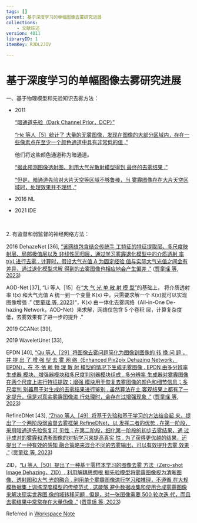 ```yaml
---
tags: []
parent: 基于深度学习的单幅图像去雾研究进展
collections:
    - 文献综述
version: 4011
libraryID: 1
itemKey: RJDL2JIV

---
```

# 基于深度学习的单幅图像去雾研究进展

一、基于物理模型和先验知识去雾方法：

*   2011

    <span class="highlight" data-annotation="%7B%22attachmentURI%22%3A%22http%3A%2F%2Fzotero.org%2Fusers%2F10046823%2Fitems%2F9SIX2C8F%22%2C%22pageLabel%22%3A%223%22%2C%22position%22%3A%7B%22pageIndex%22%3A2%2C%22rects%22%3A%5B%5B286.316%2C699.917%2C296.116%2C711.171%5D%2C%5B62.462%2C685.383%2C219.717%2C697.338%5D%5D%7D%2C%22citationItem%22%3A%7B%22uris%22%3A%5B%22http%3A%2F%2Fzotero.org%2Fusers%2F10046823%2Fitems%2FSW4N67ZU%22%5D%2C%22locator%22%3A%223%22%7D%7D" ztype="zhighlight"><a href="zotero://open-pdf/library/items/9SIX2C8F?page=3">“暗通道先验（Dark Channel Prior，DCP）”</a></span>

    <span class="highlight" data-annotation="%7B%22attachmentURI%22%3A%22http%3A%2F%2Fzotero.org%2Fusers%2F10046823%2Fitems%2F9SIX2C8F%22%2C%22pageLabel%22%3A%223%22%2C%22position%22%3A%7B%22pageIndex%22%3A2%2C%22rects%22%3A%5B%5B222.018%2C685.383%2C296.116%2C697.338%5D%2C%5B62.462%2C670.849%2C296.117%2C682.104%5D%2C%5B62.462%2C656.23%2C282.228%2C667.485%5D%5D%7D%2C%22citationItem%22%3A%7B%22uris%22%3A%5B%22http%3A%2F%2Fzotero.org%2Fusers%2F10046823%2Fitems%2FSW4N67ZU%22%5D%2C%22locator%22%3A%223%22%7D%7D" ztype="zhighlight"><a href="zotero://open-pdf/library/items/9SIX2C8F?page=3">“He 等人［5］统计了 大量的无雾图像，发现在图像的大部分区域内，存在一 些像素点在至少一个颜色通道中具有非常低的值 .”</a></span>

    他们将这些颜色通道称为暗通道。

    <span class="highlight" data-annotation="%7B%22attachmentURI%22%3A%22http%3A%2F%2Fzotero.org%2Fusers%2F10046823%2Fitems%2F9SIX2C8F%22%2C%22pageLabel%22%3A%223%22%2C%22position%22%3A%7B%22pageIndex%22%3A2%2C%22rects%22%3A%5B%5B82.462%2C599.951%2C296.116%2C611.205%5D%2C%5B62.462%2C585.417%2C136.161%2C596.671%5D%5D%7D%2C%22citationItem%22%3A%7B%22uris%22%3A%5B%22http%3A%2F%2Fzotero.org%2Fusers%2F10046823%2Fitems%2FSW4N67ZU%22%5D%2C%22locator%22%3A%223%22%7D%7D" ztype="zhighlight"><a href="zotero://open-pdf/library/items/9SIX2C8F?page=3">“据此预测图像透射图，利用大气光散射模型得到 最终的去雾结果 .”</a></span>

    <span class="highlight" data-annotation="%7B%22attachmentURI%22%3A%22http%3A%2F%2Fzotero.org%2Fusers%2F10046823%2Fitems%2F9SIX2C8F%22%2C%22pageLabel%22%3A%223%22%2C%22position%22%3A%7B%22pageIndex%22%3A2%2C%22rects%22%3A%5B%5B82.462%2C570.883%2C296.117%2C582.138%5D%2C%5B62.462%2C556.349%2C284.718%2C567.604%5D%5D%7D%2C%22citationItem%22%3A%7B%22uris%22%3A%5B%22http%3A%2F%2Fzotero.org%2Fusers%2F10046823%2Fitems%2FSW4N67ZU%22%5D%2C%22locator%22%3A%223%22%7D%7D" ztype="zhighlight"><a href="zotero://open-pdf/library/items/9SIX2C8F?page=3">“但是，暗通道先验对大片天空等区域不够鲁棒，当 雾霾图像存在大片天空区域时，处理效果并不理想 .”</a></span>

*   2016 NL

*   2021 IDE

   

2\. 有监督和弱监督的神经网络方法：

2016 DehazeNet \[36], <span class="highlight" data-annotation="%7B%22attachmentURI%22%3A%22http%3A%2F%2Fzotero.org%2Fusers%2F10046823%2Fitems%2F9SIX2C8F%22%2C%22pageLabel%22%3A%223%22%2C%22position%22%3A%7B%22pageIndex%22%3A2%2C%22rects%22%3A%5B%5B193.717%2C265.675%2C296.116%2C276.929%5D%2C%5B62.462%2C251.141%2C296.116%2C262.396%5D%2C%5B62.462%2C236.608%2C296.115%2C247.862%5D%2C%5B62.462%2C222.074%2C296.116%2C233.582%5D%2C%5B62.462%2C206.819%2C296.116%2C218.073%5D%2C%5B62.462%2C192.285%2C226.16%2C203.539%5D%5D%7D%2C%22citationItem%22%3A%7B%22uris%22%3A%5B%22http%3A%2F%2Fzotero.org%2Fusers%2F10046823%2Fitems%2FSW4N67ZU%22%5D%2C%22locator%22%3A%223%22%7D%7D" ztype="zhighlight"><a href="zotero://open-pdf/library/items/9SIX2C8F?page=3">“该网络包含结合传统手 工特征的特征提取层、多尺度映射层、局部极值层以及 非线性回归层，通过学习雾霾退化模型中的介质透射 率 t(x) 进行去雾 . 计算时，假设大气光值 A 为固定经验 值与实际大气光值之间会有差异，通过退化模型求解 得到的去雾图像也相应地会产生偏差 .”</a></span> <span class="citation" data-citation="%7B%22citationItems%22%3A%5B%7B%22uris%22%3A%5B%22http%3A%2F%2Fzotero.org%2Fusers%2F10046823%2Fitems%2FSW4N67ZU%22%5D%2C%22itemData%22%3A%7B%22id%22%3A%22http%3A%2F%2Fzotero.org%2Fusers%2F10046823%2Fitems%2FSW4N67ZU%22%2C%22type%22%3A%22article-journal%22%2C%22abstract%22%3A%22%E6%88%B7%E5%A4%96%E8%A7%86%E8%A7%89%E7%B3%BB%E7%BB%9F%E6%9E%81%E6%98%93%E5%8F%97%E5%88%B0%E9%9B%BE%E9%9C%BE%E7%AD%89%E6%81%B6%E5%8A%A3%E5%A4%A9%E6%B0%94%E5%BD%B1%E5%93%8D%EF%BC%8C%E9%87%87%E9%9B%86%E5%88%B0%E7%9A%84%E5%9B%BE%E5%83%8F%2F%E8%A7%86%E9%A2%91%E8%B4%A8%E9%87%8F%E4%B8%A5%E9%87%8D%E4%B8%8B%E9%99%8D%EF%BC%8C%E8%BF%99%E4%B8%8D%E4%BB%85%E5%BD%B1%E5%93%8D%E4%BA%BA%E7%9C%BC%E7%9A%84%E4%B8%BB%E8%A7%82%E6%84%9F%E5%8F%97%EF%BC%8C%E4%B9%9F%E7%BB%99%E5%90%8E%E7%BB%AD%E7%9A%84%E6%99%BA%E8%83%BD%E5%8C%96%E5%88%86%E6%9E%90%E5%B8%A6%E6%9D%A5%E4%B8%A5%E5%B3%BB%E6%8C%91%E6%88%98.%E8%BF%91%E5%B9%B4%E6%9D%A5%EF%BC%8C%E5%AD%A6%E8%80%85%E4%BB%AC%E5%B0%86%E6%B7%B1%E5%BA%A6%E5%AD%A6%E4%B9%A0%E5%BA%94%E7%94%A8%E4%BA%8E%E5%9B%BE%E5%83%8F%E5%8E%BB%E9%9B%BE%E9%A2%86%E5%9F%9F%EF%BC%8C%E5%8F%96%E5%BE%97%E4%BA%86%E8%AF%B8%E5%A4%9A%E7%9A%84%E7%A0%94%E7%A9%B6%E6%88%90%E6%9E%9C.%E4%BD%86%E6%98%AF%E9%9B%BE%E9%9C%BE%E5%9B%BE%E5%83%8F%E5%9C%BA%E6%99%AF%E5%A4%8D%E6%9D%82%E5%A4%9A%E5%8F%98%E3%80%81%E9%99%8D%E8%B4%A8%E5%9B%A0%E7%B4%A0%E4%BC%97%E5%A4%9A%EF%BC%8C%E8%BF%99%E5%AF%B9%E5%8E%BB%E9%9B%BE%E7%AE%97%E6%B3%95%E7%9A%84%E6%B3%9B%E5%8C%96%E8%83%BD%E5%8A%9B%E6%8F%90%E5%87%BA%E4%BA%86%E5%BE%88%E9%AB%98%E7%9A%84%E8%A6%81%E6%B1%82.%E6%9C%AC%E6%96%87%E4%B8%BB%E8%A6%81%E6%80%BB%E7%BB%93%E4%BA%86%E8%BF%91%E5%B9%B4%E6%9D%A5%E5%9F%BA%E4%BA%8E%E6%B7%B1%E5%BA%A6%E5%AD%A6%E4%B9%A0%E7%9A%84%E5%8D%95%E5%B9%85%E5%9B%BE%E5%83%8F%E5%8E%BB%E9%9B%BE%E6%8A%80%E6%9C%AF%E7%A0%94%E7%A9%B6%E8%BF%9B%E5%B1%95.%E4%BB%8E%E5%85%88%E9%AA%8C%E7%9F%A5%E8%AF%86%E5%92%8C%E7%89%A9%E7%90%86%E6%A8%A1%E5%9E%8B%E3%80%81%E6%98%A0%E5%B0%84%E5%85%B3%E7%B3%BB%E5%BB%BA%E6%A8%A1%E3%80%81%E6%95%B0%E6%8D%AE%E6%A0%B7%E6%9C%AC%E3%80%81%E7%9F%A5%E8%AF%86%E8%BF%81%E7%A7%BB%E5%AD%A6%E4%B9%A0%E7%AD%89%E8%A7%92%E5%BA%A6%E5%87%BA%E5%8F%91%EF%BC%8C%E4%BB%8B%E7%BB%8D%E4%BA%86%E7%8E%B0%E6%9C%89%E7%AE%97%E6%B3%95%E7%9A%84%E7%A0%94%E7%A9%B6%E6%80%9D%E8%B7%AF%E3%80%81%E5%85%B7%E4%BD%93%E7%89%B9%E7%82%B9%E3%80%81%E4%BC%98%E5%8A%BF%E4%B8%8E%E4%B8%8D%E8%B6%B3.%E5%B0%A4%E5%85%B6%E4%BE%A7%E9%87%8D%E4%BA%8E%E8%BF%91%E4%B8%A4%E5%B9%B4%E6%9D%A5%E6%96%B0%E5%87%BA%E7%8E%B0%E7%9A%84%E8%AE%AD%E7%BB%83%E7%AD%96%E7%95%A5%E5%92%8C%E7%BD%91%E7%BB%9C%E7%BB%93%E6%9E%84%EF%BC%8C%E5%A6%82%E5%85%83%E5%AD%A6%E4%B9%A0%E3%80%81%E5%B0%8F%E6%A0%B7%E6%9C%AC%E5%AD%A6%E4%B9%A0%E3%80%81%E5%9F%9F%E8%87%AA%E9%80%82%E5%BA%94%E3%80%81Transformer%E7%AD%89.%E5%8F%A6%E5%A4%96%EF%BC%8C%E6%9C%AC%E6%96%87%E5%9C%A8%E5%85%AC%E5%85%B1%E6%95%B0%E6%8D%AE%E9%9B%86%E4%B8%8A%E5%AF%B9%E6%AF%94%E4%BA%86%E5%90%84%E7%A7%8D%E4%BB%A3%E8%A1%A8%E6%80%A7%E5%8E%BB%E9%9B%BE%E7%AE%97%E6%B3%95%E7%9A%84%E4%B8%BB%E5%AE%A2%E8%A7%82%E6%80%A7%E8%83%BD%E3%80%81%E6%A8%A1%E5%9E%8B%E5%A4%8D%E6%9D%82%E5%BA%A6%E7%AD%89%EF%BC%8C%E5%B0%A4%E5%85%B6%E6%98%AF%E5%88%86%E6%9E%90%E4%BA%86%E5%8E%BB%E9%9B%BE%E5%90%8E%E7%9A%84%E5%9B%BE%E5%83%8F%E5%AF%B9%E4%BA%8E%E5%90%8E%E7%BB%AD%E7%9B%AE%E6%A0%87%E6%A3%80%E6%B5%8B%E4%BB%BB%E5%8A%A1%E7%9A%84%E5%BD%B1%E5%93%8D%EF%BC%8C%E6%9B%B4%E5%85%A8%E9%9D%A2%E5%9C%B0%E8%AF%84%E4%BB%B7%E4%BA%86%E7%8E%B0%E6%9C%89%E7%AE%97%E6%B3%95%E6%80%A7%E8%83%BD%E7%9A%84%E4%BC%98%E5%8A%A3%EF%BC%8C%E5%B9%B6%E6%8E%A2%E8%AE%A8%E4%BA%86%E6%9C%AA%E6%9D%A5%E5%8F%AF%E8%83%BD%E7%9A%84%E7%A0%94%E7%A9%B6%E6%96%B9%E5%90%91.%22%2C%22container-title%22%3A%22%E7%94%B5%E5%AD%90%E5%AD%A6%E6%8A%A5%22%2C%22ISSN%22%3A%220372-2112%22%2C%22issue%22%3A%221%22%2C%22language%22%3A%22zh_CN%22%2C%22note%22%3A%22%3C%E5%8C%97%E5%A4%A7%E6%A0%B8%E5%BF%83%2C%20EI%2C%20CSCD%3E%22%2C%22page%22%3A%22231-245%22%2C%22source%22%3A%22CNKI%22%2C%22title%22%3A%22%E5%9F%BA%E4%BA%8E%E6%B7%B1%E5%BA%A6%E5%AD%A6%E4%B9%A0%E7%9A%84%E5%8D%95%E5%B9%85%E5%9B%BE%E5%83%8F%E5%8E%BB%E9%9B%BE%E7%A0%94%E7%A9%B6%E8%BF%9B%E5%B1%95%22%2C%22URL%22%3A%22https%3A%2F%2Fkns.cnki.net%2FKCMS%2Fdetail%2Fdetail.aspx%3Fdbcode%3DCJFD%26dbname%3DCJFDAUTO%26filename%3DDZXU202301025%26v%3D%22%2C%22volume%22%3A%2251%22%2C%22author%22%3A%5B%7B%22literal%22%3A%22%E8%B4%BE%E7%AB%A5%E7%91%B6%22%7D%2C%7B%22literal%22%3A%22%E5%8D%93%E5%8A%9B%22%7D%2C%7B%22literal%22%3A%22%E6%9D%8E%E5%98%89%E9%94%8B%22%7D%2C%7B%22literal%22%3A%22%E5%BC%A0%E8%8F%81%22%7D%5D%2C%22issued%22%3A%7B%22date-parts%22%3A%5B%5B%222023%22%5D%5D%7D%7D%7D%5D%2C%22properties%22%3A%7B%7D%7D" ztype="zcitation">(<span class="citation-item"><a href="zotero://select/library/items/SW4N67ZU">贾童瑶 等, 2023</a></span>)</span>

AOD-Net \[37], “Li 等人［15］在<span class="highlight" data-annotation="%7B%22attachmentURI%22%3A%22http%3A%2F%2Fzotero.org%2Fusers%2F10046823%2Fitems%2F9SIX2C8F%22%2C%22pageLabel%22%3A%222%22%2C%22position%22%3A%7B%22pageIndex%22%3A1%2C%22rects%22%3A%5B%5B433.818%2C441.218%2C519.572%2C452.473%5D%5D%7D%2C%22citationItem%22%3A%7B%22uris%22%3A%5B%22http%3A%2F%2Fzotero.org%2Fusers%2F10046823%2Fitems%2FSW4N67ZU%22%5D%2C%22locator%22%3A%222%22%7D%7D" ztype="zhighlight"><a href="zotero://open-pdf/library/items/9SIX2C8F?page=2">“大 气 光 单 散 射 模 型”</a></span>的基础上， 将介质透射率 t(x) 和大气光值 A 统一到一个变量 K(x) 中，只需要求解一个 K(x)就可以实现图像增强 .” <span class="citation" data-citation="%7B%22citationItems%22%3A%5B%7B%22uris%22%3A%5B%22http%3A%2F%2Fzotero.org%2Fusers%2F10046823%2Fitems%2FSW4N67ZU%22%5D%2C%22itemData%22%3A%7B%22id%22%3A%22http%3A%2F%2Fzotero.org%2Fusers%2F10046823%2Fitems%2FSW4N67ZU%22%2C%22type%22%3A%22article-journal%22%2C%22abstract%22%3A%22%E6%88%B7%E5%A4%96%E8%A7%86%E8%A7%89%E7%B3%BB%E7%BB%9F%E6%9E%81%E6%98%93%E5%8F%97%E5%88%B0%E9%9B%BE%E9%9C%BE%E7%AD%89%E6%81%B6%E5%8A%A3%E5%A4%A9%E6%B0%94%E5%BD%B1%E5%93%8D%EF%BC%8C%E9%87%87%E9%9B%86%E5%88%B0%E7%9A%84%E5%9B%BE%E5%83%8F%2F%E8%A7%86%E9%A2%91%E8%B4%A8%E9%87%8F%E4%B8%A5%E9%87%8D%E4%B8%8B%E9%99%8D%EF%BC%8C%E8%BF%99%E4%B8%8D%E4%BB%85%E5%BD%B1%E5%93%8D%E4%BA%BA%E7%9C%BC%E7%9A%84%E4%B8%BB%E8%A7%82%E6%84%9F%E5%8F%97%EF%BC%8C%E4%B9%9F%E7%BB%99%E5%90%8E%E7%BB%AD%E7%9A%84%E6%99%BA%E8%83%BD%E5%8C%96%E5%88%86%E6%9E%90%E5%B8%A6%E6%9D%A5%E4%B8%A5%E5%B3%BB%E6%8C%91%E6%88%98.%E8%BF%91%E5%B9%B4%E6%9D%A5%EF%BC%8C%E5%AD%A6%E8%80%85%E4%BB%AC%E5%B0%86%E6%B7%B1%E5%BA%A6%E5%AD%A6%E4%B9%A0%E5%BA%94%E7%94%A8%E4%BA%8E%E5%9B%BE%E5%83%8F%E5%8E%BB%E9%9B%BE%E9%A2%86%E5%9F%9F%EF%BC%8C%E5%8F%96%E5%BE%97%E4%BA%86%E8%AF%B8%E5%A4%9A%E7%9A%84%E7%A0%94%E7%A9%B6%E6%88%90%E6%9E%9C.%E4%BD%86%E6%98%AF%E9%9B%BE%E9%9C%BE%E5%9B%BE%E5%83%8F%E5%9C%BA%E6%99%AF%E5%A4%8D%E6%9D%82%E5%A4%9A%E5%8F%98%E3%80%81%E9%99%8D%E8%B4%A8%E5%9B%A0%E7%B4%A0%E4%BC%97%E5%A4%9A%EF%BC%8C%E8%BF%99%E5%AF%B9%E5%8E%BB%E9%9B%BE%E7%AE%97%E6%B3%95%E7%9A%84%E6%B3%9B%E5%8C%96%E8%83%BD%E5%8A%9B%E6%8F%90%E5%87%BA%E4%BA%86%E5%BE%88%E9%AB%98%E7%9A%84%E8%A6%81%E6%B1%82.%E6%9C%AC%E6%96%87%E4%B8%BB%E8%A6%81%E6%80%BB%E7%BB%93%E4%BA%86%E8%BF%91%E5%B9%B4%E6%9D%A5%E5%9F%BA%E4%BA%8E%E6%B7%B1%E5%BA%A6%E5%AD%A6%E4%B9%A0%E7%9A%84%E5%8D%95%E5%B9%85%E5%9B%BE%E5%83%8F%E5%8E%BB%E9%9B%BE%E6%8A%80%E6%9C%AF%E7%A0%94%E7%A9%B6%E8%BF%9B%E5%B1%95.%E4%BB%8E%E5%85%88%E9%AA%8C%E7%9F%A5%E8%AF%86%E5%92%8C%E7%89%A9%E7%90%86%E6%A8%A1%E5%9E%8B%E3%80%81%E6%98%A0%E5%B0%84%E5%85%B3%E7%B3%BB%E5%BB%BA%E6%A8%A1%E3%80%81%E6%95%B0%E6%8D%AE%E6%A0%B7%E6%9C%AC%E3%80%81%E7%9F%A5%E8%AF%86%E8%BF%81%E7%A7%BB%E5%AD%A6%E4%B9%A0%E7%AD%89%E8%A7%92%E5%BA%A6%E5%87%BA%E5%8F%91%EF%BC%8C%E4%BB%8B%E7%BB%8D%E4%BA%86%E7%8E%B0%E6%9C%89%E7%AE%97%E6%B3%95%E7%9A%84%E7%A0%94%E7%A9%B6%E6%80%9D%E8%B7%AF%E3%80%81%E5%85%B7%E4%BD%93%E7%89%B9%E7%82%B9%E3%80%81%E4%BC%98%E5%8A%BF%E4%B8%8E%E4%B8%8D%E8%B6%B3.%E5%B0%A4%E5%85%B6%E4%BE%A7%E9%87%8D%E4%BA%8E%E8%BF%91%E4%B8%A4%E5%B9%B4%E6%9D%A5%E6%96%B0%E5%87%BA%E7%8E%B0%E7%9A%84%E8%AE%AD%E7%BB%83%E7%AD%96%E7%95%A5%E5%92%8C%E7%BD%91%E7%BB%9C%E7%BB%93%E6%9E%84%EF%BC%8C%E5%A6%82%E5%85%83%E5%AD%A6%E4%B9%A0%E3%80%81%E5%B0%8F%E6%A0%B7%E6%9C%AC%E5%AD%A6%E4%B9%A0%E3%80%81%E5%9F%9F%E8%87%AA%E9%80%82%E5%BA%94%E3%80%81Transformer%E7%AD%89.%E5%8F%A6%E5%A4%96%EF%BC%8C%E6%9C%AC%E6%96%87%E5%9C%A8%E5%85%AC%E5%85%B1%E6%95%B0%E6%8D%AE%E9%9B%86%E4%B8%8A%E5%AF%B9%E6%AF%94%E4%BA%86%E5%90%84%E7%A7%8D%E4%BB%A3%E8%A1%A8%E6%80%A7%E5%8E%BB%E9%9B%BE%E7%AE%97%E6%B3%95%E7%9A%84%E4%B8%BB%E5%AE%A2%E8%A7%82%E6%80%A7%E8%83%BD%E3%80%81%E6%A8%A1%E5%9E%8B%E5%A4%8D%E6%9D%82%E5%BA%A6%E7%AD%89%EF%BC%8C%E5%B0%A4%E5%85%B6%E6%98%AF%E5%88%86%E6%9E%90%E4%BA%86%E5%8E%BB%E9%9B%BE%E5%90%8E%E7%9A%84%E5%9B%BE%E5%83%8F%E5%AF%B9%E4%BA%8E%E5%90%8E%E7%BB%AD%E7%9B%AE%E6%A0%87%E6%A3%80%E6%B5%8B%E4%BB%BB%E5%8A%A1%E7%9A%84%E5%BD%B1%E5%93%8D%EF%BC%8C%E6%9B%B4%E5%85%A8%E9%9D%A2%E5%9C%B0%E8%AF%84%E4%BB%B7%E4%BA%86%E7%8E%B0%E6%9C%89%E7%AE%97%E6%B3%95%E6%80%A7%E8%83%BD%E7%9A%84%E4%BC%98%E5%8A%A3%EF%BC%8C%E5%B9%B6%E6%8E%A2%E8%AE%A8%E4%BA%86%E6%9C%AA%E6%9D%A5%E5%8F%AF%E8%83%BD%E7%9A%84%E7%A0%94%E7%A9%B6%E6%96%B9%E5%90%91.%22%2C%22container-title%22%3A%22%E7%94%B5%E5%AD%90%E5%AD%A6%E6%8A%A5%22%2C%22ISSN%22%3A%220372-2112%22%2C%22issue%22%3A%221%22%2C%22language%22%3A%22zh_CN%22%2C%22note%22%3A%22%3C%E5%8C%97%E5%A4%A7%E6%A0%B8%E5%BF%83%2C%20EI%2C%20CSCD%3E%22%2C%22page%22%3A%22231-245%22%2C%22source%22%3A%22CNKI%22%2C%22title%22%3A%22%E5%9F%BA%E4%BA%8E%E6%B7%B1%E5%BA%A6%E5%AD%A6%E4%B9%A0%E7%9A%84%E5%8D%95%E5%B9%85%E5%9B%BE%E5%83%8F%E5%8E%BB%E9%9B%BE%E7%A0%94%E7%A9%B6%E8%BF%9B%E5%B1%95%22%2C%22URL%22%3A%22https%3A%2F%2Fkns.cnki.net%2FKCMS%2Fdetail%2Fdetail.aspx%3Fdbcode%3DCJFD%26dbname%3DCJFDAUTO%26filename%3DDZXU202301025%26v%3D%22%2C%22volume%22%3A%2251%22%2C%22author%22%3A%5B%7B%22literal%22%3A%22%E8%B4%BE%E7%AB%A5%E7%91%B6%22%7D%2C%7B%22literal%22%3A%22%E5%8D%93%E5%8A%9B%22%7D%2C%7B%22literal%22%3A%22%E6%9D%8E%E5%98%89%E9%94%8B%22%7D%2C%7B%22literal%22%3A%22%E5%BC%A0%E8%8F%81%22%7D%5D%2C%22issued%22%3A%7B%22date-parts%22%3A%5B%5B%222023%22%5D%5D%7D%7D%7D%5D%2C%22properties%22%3A%7B%7D%7D" ztype="zcitation">(<span class="citation-item"><a href="zotero://select/library/items/SW4N67ZU">贾童瑶 等, 2023</a></span>)</span>“，K(x) 由一体化去雾网络（All-in-One De⁃ hazing Network，AOD-Net）来求解，网络仅包含 5 个卷积 层，计算复杂度低，去雾效果有了进一步的提升 .”

2019 GCANet \[39],

2019 WaveletUnet \[33],

EPDN \[40], <span class="highlight" data-annotation="%7B%22attachmentURI%22%3A%22http%3A%2F%2Fzotero.org%2Fusers%2F10046823%2Fitems%2F9SIX2C8F%22%2C%22pageLabel%22%3A%225%22%2C%22position%22%3A%7B%22pageIndex%22%3A4%2C%22rects%22%3A%5B%5B82.462%2C526.534%2C296.116%2C538.488%5D%2C%5B62.462%2C512.076%2C296.183%2C523.331%5D%2C%5B62.462%2C497.619%2C296.116%2C508.873%5D%2C%5B62.462%2C483.161%2C296.116%2C494.416%5D%2C%5B62.462%2C468.704%2C296.117%2C479.958%5D%2C%5B62.462%2C454.246%2C296.117%2C465.5%5D%2C%5B62.462%2C439.788%2C296.116%2C451.043%5D%2C%5B62.462%2C425.331%2C296.116%2C436.585%5D%2C%5B62.462%2C410.873%2C296.116%2C422.128%5D%2C%5B62.462%2C396.416%2C191.16%2C407.67%5D%5D%7D%2C%22citationItem%22%3A%7B%22uris%22%3A%5B%22http%3A%2F%2Fzotero.org%2Fusers%2F10046823%2Fitems%2FSW4N67ZU%22%5D%2C%22locator%22%3A%225%22%7D%7D" ztype="zhighlight"><a href="zotero://open-pdf/library/items/9SIX2C8F?page=5">“Qu 等人［29］将图像去雾问题简化为图像到图像的 转 换 问 题 ，并 提 出 了 增 强 型 去 雾 网 络（Enhanced Pix2pix Dehazing Network，EPDN），在 不 依 赖 物 理 散 射 模型的情况下生成无雾图像 . EPDN 由多分辨率生成器 模块、增强器模块和多尺度判别器模块组成 . 多分辨率 生成器对雾霾图像在两个尺度上进行特征提取；增强 模块用于恢复去雾图像的颜色和细节信息；多尺度判 别器用于对生成的去雾结果进行鉴别 . 虽然算法在主 客观结果上都有了一定提升，但是对真实雾霾图像进 行处理时，会存在过增强现象 .”</a></span> <span class="citation" data-citation="%7B%22citationItems%22%3A%5B%7B%22uris%22%3A%5B%22http%3A%2F%2Fzotero.org%2Fusers%2F10046823%2Fitems%2FSW4N67ZU%22%5D%2C%22itemData%22%3A%7B%22id%22%3A%22http%3A%2F%2Fzotero.org%2Fusers%2F10046823%2Fitems%2FSW4N67ZU%22%2C%22type%22%3A%22article-journal%22%2C%22abstract%22%3A%22%E6%88%B7%E5%A4%96%E8%A7%86%E8%A7%89%E7%B3%BB%E7%BB%9F%E6%9E%81%E6%98%93%E5%8F%97%E5%88%B0%E9%9B%BE%E9%9C%BE%E7%AD%89%E6%81%B6%E5%8A%A3%E5%A4%A9%E6%B0%94%E5%BD%B1%E5%93%8D%EF%BC%8C%E9%87%87%E9%9B%86%E5%88%B0%E7%9A%84%E5%9B%BE%E5%83%8F%2F%E8%A7%86%E9%A2%91%E8%B4%A8%E9%87%8F%E4%B8%A5%E9%87%8D%E4%B8%8B%E9%99%8D%EF%BC%8C%E8%BF%99%E4%B8%8D%E4%BB%85%E5%BD%B1%E5%93%8D%E4%BA%BA%E7%9C%BC%E7%9A%84%E4%B8%BB%E8%A7%82%E6%84%9F%E5%8F%97%EF%BC%8C%E4%B9%9F%E7%BB%99%E5%90%8E%E7%BB%AD%E7%9A%84%E6%99%BA%E8%83%BD%E5%8C%96%E5%88%86%E6%9E%90%E5%B8%A6%E6%9D%A5%E4%B8%A5%E5%B3%BB%E6%8C%91%E6%88%98.%E8%BF%91%E5%B9%B4%E6%9D%A5%EF%BC%8C%E5%AD%A6%E8%80%85%E4%BB%AC%E5%B0%86%E6%B7%B1%E5%BA%A6%E5%AD%A6%E4%B9%A0%E5%BA%94%E7%94%A8%E4%BA%8E%E5%9B%BE%E5%83%8F%E5%8E%BB%E9%9B%BE%E9%A2%86%E5%9F%9F%EF%BC%8C%E5%8F%96%E5%BE%97%E4%BA%86%E8%AF%B8%E5%A4%9A%E7%9A%84%E7%A0%94%E7%A9%B6%E6%88%90%E6%9E%9C.%E4%BD%86%E6%98%AF%E9%9B%BE%E9%9C%BE%E5%9B%BE%E5%83%8F%E5%9C%BA%E6%99%AF%E5%A4%8D%E6%9D%82%E5%A4%9A%E5%8F%98%E3%80%81%E9%99%8D%E8%B4%A8%E5%9B%A0%E7%B4%A0%E4%BC%97%E5%A4%9A%EF%BC%8C%E8%BF%99%E5%AF%B9%E5%8E%BB%E9%9B%BE%E7%AE%97%E6%B3%95%E7%9A%84%E6%B3%9B%E5%8C%96%E8%83%BD%E5%8A%9B%E6%8F%90%E5%87%BA%E4%BA%86%E5%BE%88%E9%AB%98%E7%9A%84%E8%A6%81%E6%B1%82.%E6%9C%AC%E6%96%87%E4%B8%BB%E8%A6%81%E6%80%BB%E7%BB%93%E4%BA%86%E8%BF%91%E5%B9%B4%E6%9D%A5%E5%9F%BA%E4%BA%8E%E6%B7%B1%E5%BA%A6%E5%AD%A6%E4%B9%A0%E7%9A%84%E5%8D%95%E5%B9%85%E5%9B%BE%E5%83%8F%E5%8E%BB%E9%9B%BE%E6%8A%80%E6%9C%AF%E7%A0%94%E7%A9%B6%E8%BF%9B%E5%B1%95.%E4%BB%8E%E5%85%88%E9%AA%8C%E7%9F%A5%E8%AF%86%E5%92%8C%E7%89%A9%E7%90%86%E6%A8%A1%E5%9E%8B%E3%80%81%E6%98%A0%E5%B0%84%E5%85%B3%E7%B3%BB%E5%BB%BA%E6%A8%A1%E3%80%81%E6%95%B0%E6%8D%AE%E6%A0%B7%E6%9C%AC%E3%80%81%E7%9F%A5%E8%AF%86%E8%BF%81%E7%A7%BB%E5%AD%A6%E4%B9%A0%E7%AD%89%E8%A7%92%E5%BA%A6%E5%87%BA%E5%8F%91%EF%BC%8C%E4%BB%8B%E7%BB%8D%E4%BA%86%E7%8E%B0%E6%9C%89%E7%AE%97%E6%B3%95%E7%9A%84%E7%A0%94%E7%A9%B6%E6%80%9D%E8%B7%AF%E3%80%81%E5%85%B7%E4%BD%93%E7%89%B9%E7%82%B9%E3%80%81%E4%BC%98%E5%8A%BF%E4%B8%8E%E4%B8%8D%E8%B6%B3.%E5%B0%A4%E5%85%B6%E4%BE%A7%E9%87%8D%E4%BA%8E%E8%BF%91%E4%B8%A4%E5%B9%B4%E6%9D%A5%E6%96%B0%E5%87%BA%E7%8E%B0%E7%9A%84%E8%AE%AD%E7%BB%83%E7%AD%96%E7%95%A5%E5%92%8C%E7%BD%91%E7%BB%9C%E7%BB%93%E6%9E%84%EF%BC%8C%E5%A6%82%E5%85%83%E5%AD%A6%E4%B9%A0%E3%80%81%E5%B0%8F%E6%A0%B7%E6%9C%AC%E5%AD%A6%E4%B9%A0%E3%80%81%E5%9F%9F%E8%87%AA%E9%80%82%E5%BA%94%E3%80%81Transformer%E7%AD%89.%E5%8F%A6%E5%A4%96%EF%BC%8C%E6%9C%AC%E6%96%87%E5%9C%A8%E5%85%AC%E5%85%B1%E6%95%B0%E6%8D%AE%E9%9B%86%E4%B8%8A%E5%AF%B9%E6%AF%94%E4%BA%86%E5%90%84%E7%A7%8D%E4%BB%A3%E8%A1%A8%E6%80%A7%E5%8E%BB%E9%9B%BE%E7%AE%97%E6%B3%95%E7%9A%84%E4%B8%BB%E5%AE%A2%E8%A7%82%E6%80%A7%E8%83%BD%E3%80%81%E6%A8%A1%E5%9E%8B%E5%A4%8D%E6%9D%82%E5%BA%A6%E7%AD%89%EF%BC%8C%E5%B0%A4%E5%85%B6%E6%98%AF%E5%88%86%E6%9E%90%E4%BA%86%E5%8E%BB%E9%9B%BE%E5%90%8E%E7%9A%84%E5%9B%BE%E5%83%8F%E5%AF%B9%E4%BA%8E%E5%90%8E%E7%BB%AD%E7%9B%AE%E6%A0%87%E6%A3%80%E6%B5%8B%E4%BB%BB%E5%8A%A1%E7%9A%84%E5%BD%B1%E5%93%8D%EF%BC%8C%E6%9B%B4%E5%85%A8%E9%9D%A2%E5%9C%B0%E8%AF%84%E4%BB%B7%E4%BA%86%E7%8E%B0%E6%9C%89%E7%AE%97%E6%B3%95%E6%80%A7%E8%83%BD%E7%9A%84%E4%BC%98%E5%8A%A3%EF%BC%8C%E5%B9%B6%E6%8E%A2%E8%AE%A8%E4%BA%86%E6%9C%AA%E6%9D%A5%E5%8F%AF%E8%83%BD%E7%9A%84%E7%A0%94%E7%A9%B6%E6%96%B9%E5%90%91.%22%2C%22container-title%22%3A%22%E7%94%B5%E5%AD%90%E5%AD%A6%E6%8A%A5%22%2C%22ISSN%22%3A%220372-2112%22%2C%22issue%22%3A%221%22%2C%22language%22%3A%22zh_CN%22%2C%22note%22%3A%22%3C%E5%8C%97%E5%A4%A7%E6%A0%B8%E5%BF%83%2C%20EI%2C%20CSCD%3E%22%2C%22page%22%3A%22231-245%22%2C%22source%22%3A%22CNKI%22%2C%22title%22%3A%22%E5%9F%BA%E4%BA%8E%E6%B7%B1%E5%BA%A6%E5%AD%A6%E4%B9%A0%E7%9A%84%E5%8D%95%E5%B9%85%E5%9B%BE%E5%83%8F%E5%8E%BB%E9%9B%BE%E7%A0%94%E7%A9%B6%E8%BF%9B%E5%B1%95%22%2C%22URL%22%3A%22https%3A%2F%2Fkns.cnki.net%2FKCMS%2Fdetail%2Fdetail.aspx%3Fdbcode%3DCJFD%26dbname%3DCJFDAUTO%26filename%3DDZXU202301025%26v%3D%22%2C%22volume%22%3A%2251%22%2C%22author%22%3A%5B%7B%22literal%22%3A%22%E8%B4%BE%E7%AB%A5%E7%91%B6%22%7D%2C%7B%22literal%22%3A%22%E5%8D%93%E5%8A%9B%22%7D%2C%7B%22literal%22%3A%22%E6%9D%8E%E5%98%89%E9%94%8B%22%7D%2C%7B%22literal%22%3A%22%E5%BC%A0%E8%8F%81%22%7D%5D%2C%22issued%22%3A%7B%22date-parts%22%3A%5B%5B%222023%22%5D%5D%7D%7D%7D%5D%2C%22properties%22%3A%7B%7D%7D" ztype="zcitation">(<span class="citation-item"><a href="zotero://select/library/items/SW4N67ZU">贾童瑶 等, 2023</a></span>)</span>

RefineDNet \[43], <span class="highlight" data-annotation="%7B%22attachmentURI%22%3A%22http%3A%2F%2Fzotero.org%2Fusers%2F10046823%2Fitems%2F9SIX2C8F%22%2C%22pageLabel%22%3A%226%22%2C%22position%22%3A%7B%22pageIndex%22%3A5%2C%22rects%22%3A%5B%5B336.163%2C281.416%2C549.817%2C293.371%5D%2C%5B316.163%2C266.985%2C549.817%2C278.239%5D%2C%5B316.163%2C252.553%2C549.817%2C263.808%5D%2C%5B316.163%2C238.122%2C549.817%2C249.376%5D%2C%5B316.163%2C223.69%2C549.816%2C234.945%5D%2C%5B316.163%2C209.258%2C549.817%2C220.513%5D%2C%5B316.163%2C194.827%2C549.817%2C206.081%5D%2C%5B316.163%2C180.395%2C339.863%2C191.65%5D%5D%7D%2C%22citationItem%22%3A%7B%22uris%22%3A%5B%22http%3A%2F%2Fzotero.org%2Fusers%2F10046823%2Fitems%2FSW4N67ZU%22%5D%2C%22locator%22%3A%226%22%7D%7D" ztype="zhighlight"><a href="zotero://open-pdf/library/items/9SIX2C8F?page=6">“Zhao 等人［49］将基于先验和基于学习的方法结合起 来，提出了一个两阶段弱监督去雾框架 RefineDNet，以 发挥二者的优势 . 在第一阶段，采用暗通道先验恢复可 见性；在第二阶段，细化第一阶段的初步去雾结果，通 过非成对的雾霾和清晰图像的对抗学习来提高真实 性 . 为了获得更优越的结果，还提出了一种有效的感知 融合策略来混合不同的去雾输出，可以有效提升去雾 效果 .”</a></span> <span class="citation" data-citation="%7B%22citationItems%22%3A%5B%7B%22uris%22%3A%5B%22http%3A%2F%2Fzotero.org%2Fusers%2F10046823%2Fitems%2FSW4N67ZU%22%5D%2C%22itemData%22%3A%7B%22id%22%3A%22http%3A%2F%2Fzotero.org%2Fusers%2F10046823%2Fitems%2FSW4N67ZU%22%2C%22type%22%3A%22article-journal%22%2C%22abstract%22%3A%22%E6%88%B7%E5%A4%96%E8%A7%86%E8%A7%89%E7%B3%BB%E7%BB%9F%E6%9E%81%E6%98%93%E5%8F%97%E5%88%B0%E9%9B%BE%E9%9C%BE%E7%AD%89%E6%81%B6%E5%8A%A3%E5%A4%A9%E6%B0%94%E5%BD%B1%E5%93%8D%EF%BC%8C%E9%87%87%E9%9B%86%E5%88%B0%E7%9A%84%E5%9B%BE%E5%83%8F%2F%E8%A7%86%E9%A2%91%E8%B4%A8%E9%87%8F%E4%B8%A5%E9%87%8D%E4%B8%8B%E9%99%8D%EF%BC%8C%E8%BF%99%E4%B8%8D%E4%BB%85%E5%BD%B1%E5%93%8D%E4%BA%BA%E7%9C%BC%E7%9A%84%E4%B8%BB%E8%A7%82%E6%84%9F%E5%8F%97%EF%BC%8C%E4%B9%9F%E7%BB%99%E5%90%8E%E7%BB%AD%E7%9A%84%E6%99%BA%E8%83%BD%E5%8C%96%E5%88%86%E6%9E%90%E5%B8%A6%E6%9D%A5%E4%B8%A5%E5%B3%BB%E6%8C%91%E6%88%98.%E8%BF%91%E5%B9%B4%E6%9D%A5%EF%BC%8C%E5%AD%A6%E8%80%85%E4%BB%AC%E5%B0%86%E6%B7%B1%E5%BA%A6%E5%AD%A6%E4%B9%A0%E5%BA%94%E7%94%A8%E4%BA%8E%E5%9B%BE%E5%83%8F%E5%8E%BB%E9%9B%BE%E9%A2%86%E5%9F%9F%EF%BC%8C%E5%8F%96%E5%BE%97%E4%BA%86%E8%AF%B8%E5%A4%9A%E7%9A%84%E7%A0%94%E7%A9%B6%E6%88%90%E6%9E%9C.%E4%BD%86%E6%98%AF%E9%9B%BE%E9%9C%BE%E5%9B%BE%E5%83%8F%E5%9C%BA%E6%99%AF%E5%A4%8D%E6%9D%82%E5%A4%9A%E5%8F%98%E3%80%81%E9%99%8D%E8%B4%A8%E5%9B%A0%E7%B4%A0%E4%BC%97%E5%A4%9A%EF%BC%8C%E8%BF%99%E5%AF%B9%E5%8E%BB%E9%9B%BE%E7%AE%97%E6%B3%95%E7%9A%84%E6%B3%9B%E5%8C%96%E8%83%BD%E5%8A%9B%E6%8F%90%E5%87%BA%E4%BA%86%E5%BE%88%E9%AB%98%E7%9A%84%E8%A6%81%E6%B1%82.%E6%9C%AC%E6%96%87%E4%B8%BB%E8%A6%81%E6%80%BB%E7%BB%93%E4%BA%86%E8%BF%91%E5%B9%B4%E6%9D%A5%E5%9F%BA%E4%BA%8E%E6%B7%B1%E5%BA%A6%E5%AD%A6%E4%B9%A0%E7%9A%84%E5%8D%95%E5%B9%85%E5%9B%BE%E5%83%8F%E5%8E%BB%E9%9B%BE%E6%8A%80%E6%9C%AF%E7%A0%94%E7%A9%B6%E8%BF%9B%E5%B1%95.%E4%BB%8E%E5%85%88%E9%AA%8C%E7%9F%A5%E8%AF%86%E5%92%8C%E7%89%A9%E7%90%86%E6%A8%A1%E5%9E%8B%E3%80%81%E6%98%A0%E5%B0%84%E5%85%B3%E7%B3%BB%E5%BB%BA%E6%A8%A1%E3%80%81%E6%95%B0%E6%8D%AE%E6%A0%B7%E6%9C%AC%E3%80%81%E7%9F%A5%E8%AF%86%E8%BF%81%E7%A7%BB%E5%AD%A6%E4%B9%A0%E7%AD%89%E8%A7%92%E5%BA%A6%E5%87%BA%E5%8F%91%EF%BC%8C%E4%BB%8B%E7%BB%8D%E4%BA%86%E7%8E%B0%E6%9C%89%E7%AE%97%E6%B3%95%E7%9A%84%E7%A0%94%E7%A9%B6%E6%80%9D%E8%B7%AF%E3%80%81%E5%85%B7%E4%BD%93%E7%89%B9%E7%82%B9%E3%80%81%E4%BC%98%E5%8A%BF%E4%B8%8E%E4%B8%8D%E8%B6%B3.%E5%B0%A4%E5%85%B6%E4%BE%A7%E9%87%8D%E4%BA%8E%E8%BF%91%E4%B8%A4%E5%B9%B4%E6%9D%A5%E6%96%B0%E5%87%BA%E7%8E%B0%E7%9A%84%E8%AE%AD%E7%BB%83%E7%AD%96%E7%95%A5%E5%92%8C%E7%BD%91%E7%BB%9C%E7%BB%93%E6%9E%84%EF%BC%8C%E5%A6%82%E5%85%83%E5%AD%A6%E4%B9%A0%E3%80%81%E5%B0%8F%E6%A0%B7%E6%9C%AC%E5%AD%A6%E4%B9%A0%E3%80%81%E5%9F%9F%E8%87%AA%E9%80%82%E5%BA%94%E3%80%81Transformer%E7%AD%89.%E5%8F%A6%E5%A4%96%EF%BC%8C%E6%9C%AC%E6%96%87%E5%9C%A8%E5%85%AC%E5%85%B1%E6%95%B0%E6%8D%AE%E9%9B%86%E4%B8%8A%E5%AF%B9%E6%AF%94%E4%BA%86%E5%90%84%E7%A7%8D%E4%BB%A3%E8%A1%A8%E6%80%A7%E5%8E%BB%E9%9B%BE%E7%AE%97%E6%B3%95%E7%9A%84%E4%B8%BB%E5%AE%A2%E8%A7%82%E6%80%A7%E8%83%BD%E3%80%81%E6%A8%A1%E5%9E%8B%E5%A4%8D%E6%9D%82%E5%BA%A6%E7%AD%89%EF%BC%8C%E5%B0%A4%E5%85%B6%E6%98%AF%E5%88%86%E6%9E%90%E4%BA%86%E5%8E%BB%E9%9B%BE%E5%90%8E%E7%9A%84%E5%9B%BE%E5%83%8F%E5%AF%B9%E4%BA%8E%E5%90%8E%E7%BB%AD%E7%9B%AE%E6%A0%87%E6%A3%80%E6%B5%8B%E4%BB%BB%E5%8A%A1%E7%9A%84%E5%BD%B1%E5%93%8D%EF%BC%8C%E6%9B%B4%E5%85%A8%E9%9D%A2%E5%9C%B0%E8%AF%84%E4%BB%B7%E4%BA%86%E7%8E%B0%E6%9C%89%E7%AE%97%E6%B3%95%E6%80%A7%E8%83%BD%E7%9A%84%E4%BC%98%E5%8A%A3%EF%BC%8C%E5%B9%B6%E6%8E%A2%E8%AE%A8%E4%BA%86%E6%9C%AA%E6%9D%A5%E5%8F%AF%E8%83%BD%E7%9A%84%E7%A0%94%E7%A9%B6%E6%96%B9%E5%90%91.%22%2C%22container-title%22%3A%22%E7%94%B5%E5%AD%90%E5%AD%A6%E6%8A%A5%22%2C%22ISSN%22%3A%220372-2112%22%2C%22issue%22%3A%221%22%2C%22language%22%3A%22zh_CN%22%2C%22note%22%3A%22%3C%E5%8C%97%E5%A4%A7%E6%A0%B8%E5%BF%83%2C%20EI%2C%20CSCD%3E%22%2C%22page%22%3A%22231-245%22%2C%22source%22%3A%22CNKI%22%2C%22title%22%3A%22%E5%9F%BA%E4%BA%8E%E6%B7%B1%E5%BA%A6%E5%AD%A6%E4%B9%A0%E7%9A%84%E5%8D%95%E5%B9%85%E5%9B%BE%E5%83%8F%E5%8E%BB%E9%9B%BE%E7%A0%94%E7%A9%B6%E8%BF%9B%E5%B1%95%22%2C%22URL%22%3A%22https%3A%2F%2Fkns.cnki.net%2FKCMS%2Fdetail%2Fdetail.aspx%3Fdbcode%3DCJFD%26dbname%3DCJFDAUTO%26filename%3DDZXU202301025%26v%3D%22%2C%22volume%22%3A%2251%22%2C%22author%22%3A%5B%7B%22literal%22%3A%22%E8%B4%BE%E7%AB%A5%E7%91%B6%22%7D%2C%7B%22literal%22%3A%22%E5%8D%93%E5%8A%9B%22%7D%2C%7B%22literal%22%3A%22%E6%9D%8E%E5%98%89%E9%94%8B%22%7D%2C%7B%22literal%22%3A%22%E5%BC%A0%E8%8F%81%22%7D%5D%2C%22issued%22%3A%7B%22date-parts%22%3A%5B%5B%222023%22%5D%5D%7D%7D%7D%5D%2C%22properties%22%3A%7B%7D%7D" ztype="zcitation">(<span class="citation-item"><a href="zotero://select/library/items/SW4N67ZU">贾童瑶 等, 2023</a></span>)</span>

ZID，<span class="highlight" data-annotation="%7B%22attachmentURI%22%3A%22http%3A%2F%2Fzotero.org%2Fusers%2F10046823%2Fitems%2F9SIX2C8F%22%2C%22pageLabel%22%3A%227%22%2C%22position%22%3A%7B%22pageIndex%22%3A6%2C%22rects%22%3A%5B%5B82.462%2C656.785%2C296.116%2C668.739%5D%2C%5B62.462%2C642.362%2C296.116%2C653.889%5D%2C%5B62.462%2C627.939%2C296.116%2C639.193%5D%2C%5B62.462%2C613.516%2C296.117%2C624.77%5D%2C%5B62.462%2C599.093%2C296.116%2C610.347%5D%2C%5B62.462%2C584.67%2C296.115%2C595.924%5D%2C%5B62.462%2C570.247%2C296.116%2C581.501%5D%2C%5B62.462%2C555.824%2C231.16%2C567.078%5D%5D%7D%2C%22citationItem%22%3A%7B%22uris%22%3A%5B%22http%3A%2F%2Fzotero.org%2Fusers%2F10046823%2Fitems%2FSW4N67ZU%22%5D%2C%22locator%22%3A%227%22%7D%7D" ztype="zhighlight"><a href="zotero://open-pdf/library/items/9SIX2C8F?page=7">“Li 等人［50］提出了一种基于零样本学习的图像去雾 方法（Zero-shot Image Dehazing，ZID）. 利用解耦思想根 据先验模型将雾霾图像视为清晰图像、透射图和大气 光的融合 . 利用单个雾霾图像进行学习和推理，不遵循 在大规模数据集上训练深度模型的传统范式 . 这能够 避免数据收集和使用合成雾霾图像来解决现实世界图 像的域转移问题 . 但是，对一张图像需要 500 轮次迭 代，而且去雾结果中常常存在大量伪像 .”</a></span> <span class="citation" data-citation="%7B%22citationItems%22%3A%5B%7B%22uris%22%3A%5B%22http%3A%2F%2Fzotero.org%2Fusers%2F10046823%2Fitems%2FSW4N67ZU%22%5D%2C%22itemData%22%3A%7B%22id%22%3A%22http%3A%2F%2Fzotero.org%2Fusers%2F10046823%2Fitems%2FSW4N67ZU%22%2C%22type%22%3A%22article-journal%22%2C%22abstract%22%3A%22%E6%88%B7%E5%A4%96%E8%A7%86%E8%A7%89%E7%B3%BB%E7%BB%9F%E6%9E%81%E6%98%93%E5%8F%97%E5%88%B0%E9%9B%BE%E9%9C%BE%E7%AD%89%E6%81%B6%E5%8A%A3%E5%A4%A9%E6%B0%94%E5%BD%B1%E5%93%8D%EF%BC%8C%E9%87%87%E9%9B%86%E5%88%B0%E7%9A%84%E5%9B%BE%E5%83%8F%2F%E8%A7%86%E9%A2%91%E8%B4%A8%E9%87%8F%E4%B8%A5%E9%87%8D%E4%B8%8B%E9%99%8D%EF%BC%8C%E8%BF%99%E4%B8%8D%E4%BB%85%E5%BD%B1%E5%93%8D%E4%BA%BA%E7%9C%BC%E7%9A%84%E4%B8%BB%E8%A7%82%E6%84%9F%E5%8F%97%EF%BC%8C%E4%B9%9F%E7%BB%99%E5%90%8E%E7%BB%AD%E7%9A%84%E6%99%BA%E8%83%BD%E5%8C%96%E5%88%86%E6%9E%90%E5%B8%A6%E6%9D%A5%E4%B8%A5%E5%B3%BB%E6%8C%91%E6%88%98.%E8%BF%91%E5%B9%B4%E6%9D%A5%EF%BC%8C%E5%AD%A6%E8%80%85%E4%BB%AC%E5%B0%86%E6%B7%B1%E5%BA%A6%E5%AD%A6%E4%B9%A0%E5%BA%94%E7%94%A8%E4%BA%8E%E5%9B%BE%E5%83%8F%E5%8E%BB%E9%9B%BE%E9%A2%86%E5%9F%9F%EF%BC%8C%E5%8F%96%E5%BE%97%E4%BA%86%E8%AF%B8%E5%A4%9A%E7%9A%84%E7%A0%94%E7%A9%B6%E6%88%90%E6%9E%9C.%E4%BD%86%E6%98%AF%E9%9B%BE%E9%9C%BE%E5%9B%BE%E5%83%8F%E5%9C%BA%E6%99%AF%E5%A4%8D%E6%9D%82%E5%A4%9A%E5%8F%98%E3%80%81%E9%99%8D%E8%B4%A8%E5%9B%A0%E7%B4%A0%E4%BC%97%E5%A4%9A%EF%BC%8C%E8%BF%99%E5%AF%B9%E5%8E%BB%E9%9B%BE%E7%AE%97%E6%B3%95%E7%9A%84%E6%B3%9B%E5%8C%96%E8%83%BD%E5%8A%9B%E6%8F%90%E5%87%BA%E4%BA%86%E5%BE%88%E9%AB%98%E7%9A%84%E8%A6%81%E6%B1%82.%E6%9C%AC%E6%96%87%E4%B8%BB%E8%A6%81%E6%80%BB%E7%BB%93%E4%BA%86%E8%BF%91%E5%B9%B4%E6%9D%A5%E5%9F%BA%E4%BA%8E%E6%B7%B1%E5%BA%A6%E5%AD%A6%E4%B9%A0%E7%9A%84%E5%8D%95%E5%B9%85%E5%9B%BE%E5%83%8F%E5%8E%BB%E9%9B%BE%E6%8A%80%E6%9C%AF%E7%A0%94%E7%A9%B6%E8%BF%9B%E5%B1%95.%E4%BB%8E%E5%85%88%E9%AA%8C%E7%9F%A5%E8%AF%86%E5%92%8C%E7%89%A9%E7%90%86%E6%A8%A1%E5%9E%8B%E3%80%81%E6%98%A0%E5%B0%84%E5%85%B3%E7%B3%BB%E5%BB%BA%E6%A8%A1%E3%80%81%E6%95%B0%E6%8D%AE%E6%A0%B7%E6%9C%AC%E3%80%81%E7%9F%A5%E8%AF%86%E8%BF%81%E7%A7%BB%E5%AD%A6%E4%B9%A0%E7%AD%89%E8%A7%92%E5%BA%A6%E5%87%BA%E5%8F%91%EF%BC%8C%E4%BB%8B%E7%BB%8D%E4%BA%86%E7%8E%B0%E6%9C%89%E7%AE%97%E6%B3%95%E7%9A%84%E7%A0%94%E7%A9%B6%E6%80%9D%E8%B7%AF%E3%80%81%E5%85%B7%E4%BD%93%E7%89%B9%E7%82%B9%E3%80%81%E4%BC%98%E5%8A%BF%E4%B8%8E%E4%B8%8D%E8%B6%B3.%E5%B0%A4%E5%85%B6%E4%BE%A7%E9%87%8D%E4%BA%8E%E8%BF%91%E4%B8%A4%E5%B9%B4%E6%9D%A5%E6%96%B0%E5%87%BA%E7%8E%B0%E7%9A%84%E8%AE%AD%E7%BB%83%E7%AD%96%E7%95%A5%E5%92%8C%E7%BD%91%E7%BB%9C%E7%BB%93%E6%9E%84%EF%BC%8C%E5%A6%82%E5%85%83%E5%AD%A6%E4%B9%A0%E3%80%81%E5%B0%8F%E6%A0%B7%E6%9C%AC%E5%AD%A6%E4%B9%A0%E3%80%81%E5%9F%9F%E8%87%AA%E9%80%82%E5%BA%94%E3%80%81Transformer%E7%AD%89.%E5%8F%A6%E5%A4%96%EF%BC%8C%E6%9C%AC%E6%96%87%E5%9C%A8%E5%85%AC%E5%85%B1%E6%95%B0%E6%8D%AE%E9%9B%86%E4%B8%8A%E5%AF%B9%E6%AF%94%E4%BA%86%E5%90%84%E7%A7%8D%E4%BB%A3%E8%A1%A8%E6%80%A7%E5%8E%BB%E9%9B%BE%E7%AE%97%E6%B3%95%E7%9A%84%E4%B8%BB%E5%AE%A2%E8%A7%82%E6%80%A7%E8%83%BD%E3%80%81%E6%A8%A1%E5%9E%8B%E5%A4%8D%E6%9D%82%E5%BA%A6%E7%AD%89%EF%BC%8C%E5%B0%A4%E5%85%B6%E6%98%AF%E5%88%86%E6%9E%90%E4%BA%86%E5%8E%BB%E9%9B%BE%E5%90%8E%E7%9A%84%E5%9B%BE%E5%83%8F%E5%AF%B9%E4%BA%8E%E5%90%8E%E7%BB%AD%E7%9B%AE%E6%A0%87%E6%A3%80%E6%B5%8B%E4%BB%BB%E5%8A%A1%E7%9A%84%E5%BD%B1%E5%93%8D%EF%BC%8C%E6%9B%B4%E5%85%A8%E9%9D%A2%E5%9C%B0%E8%AF%84%E4%BB%B7%E4%BA%86%E7%8E%B0%E6%9C%89%E7%AE%97%E6%B3%95%E6%80%A7%E8%83%BD%E7%9A%84%E4%BC%98%E5%8A%A3%EF%BC%8C%E5%B9%B6%E6%8E%A2%E8%AE%A8%E4%BA%86%E6%9C%AA%E6%9D%A5%E5%8F%AF%E8%83%BD%E7%9A%84%E7%A0%94%E7%A9%B6%E6%96%B9%E5%90%91.%22%2C%22container-title%22%3A%22%E7%94%B5%E5%AD%90%E5%AD%A6%E6%8A%A5%22%2C%22ISSN%22%3A%220372-2112%22%2C%22issue%22%3A%221%22%2C%22language%22%3A%22zh_CN%22%2C%22note%22%3A%22%3C%E5%8C%97%E5%A4%A7%E6%A0%B8%E5%BF%83%2C%20EI%2C%20CSCD%3E%22%2C%22page%22%3A%22231-245%22%2C%22source%22%3A%22CNKI%22%2C%22title%22%3A%22%E5%9F%BA%E4%BA%8E%E6%B7%B1%E5%BA%A6%E5%AD%A6%E4%B9%A0%E7%9A%84%E5%8D%95%E5%B9%85%E5%9B%BE%E5%83%8F%E5%8E%BB%E9%9B%BE%E7%A0%94%E7%A9%B6%E8%BF%9B%E5%B1%95%22%2C%22URL%22%3A%22https%3A%2F%2Fkns.cnki.net%2FKCMS%2Fdetail%2Fdetail.aspx%3Fdbcode%3DCJFD%26dbname%3DCJFDAUTO%26filename%3DDZXU202301025%26v%3D%22%2C%22volume%22%3A%2251%22%2C%22author%22%3A%5B%7B%22literal%22%3A%22%E8%B4%BE%E7%AB%A5%E7%91%B6%22%7D%2C%7B%22literal%22%3A%22%E5%8D%93%E5%8A%9B%22%7D%2C%7B%22literal%22%3A%22%E6%9D%8E%E5%98%89%E9%94%8B%22%7D%2C%7B%22literal%22%3A%22%E5%BC%A0%E8%8F%81%22%7D%5D%2C%22issued%22%3A%7B%22date-parts%22%3A%5B%5B%222023%22%5D%5D%7D%7D%7D%5D%2C%22properties%22%3A%7B%7D%7D" ztype="zcitation">(<span class="citation-item"><a href="zotero://select/library/items/SW4N67ZU">贾童瑶 等, 2023</a></span>)</span>

Referred in <a href="./学术论文笔记汇总-RYZ5DF37.md" class="internal-link" zhref="zotero://note/u/RYZ5DF37/?ignore=1&#x26;line=-1" ztype="znotelink" class="internal-link">Workspace Note</a>
